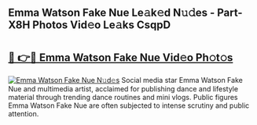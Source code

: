 ## Emma Watson Fake Nue Le𝚊k𝚎d N𝚞𝚍es - Part-X8H Photos Vid𝚎o Le𝚊ks CsqpD

# <h2><a href="http://fb9t60.evod.top/?m=Emma+Watson+Fake+Nue">🔗 👉🔴 Emma Watson Fake Nue Vid𝚎o Ph𝚘t𝚘s</a></h2>

[![Emma Watson Fake Nue N𝚞d𝚎s](https://i.imgur.com/8V9OHl7.gif)](http://fb9t60.evod.top/?m=Emma+Watson+Fake+Nue)
Social media star Emma Watson Fake Nue and multimedia artist, acclaimed for publishing dance and lifestyle material through trending dance routines and mini vlogs. Public figures Emma Watson Fake Nue are often subjected to intense scrutiny and public attention. 
